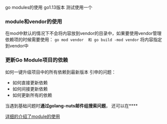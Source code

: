 go modules的使用 go1.13版本
测试使用一个


### module和vendor的使用
在mod中默认的情况下不会将内容放到vendor的目录中，如果要使用vendor管理依赖项的时候需要使用：
	`go mod vendor  和 go build -mod vendor` 将内容指定到vendor中

### 更新Go Module项目的依赖
如何一键升级项目中的所有依赖到最新版本
引申的问题：
- 如何直接更新依赖
- 如何间接更新依赖
- 如何更新所有的依赖

当遇到基础问题时**通过golang-nuts邮件组搜索问题**， 还可以在****



[详细的介绍了module的使用](https://roberto.selbach.ca/intro-to-go-modules/)